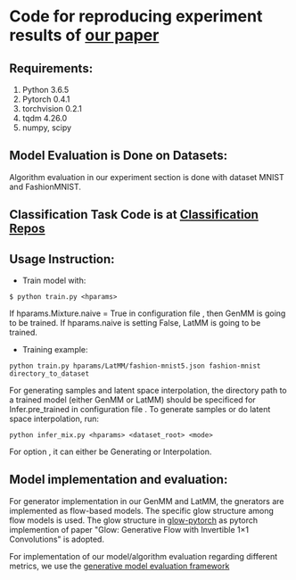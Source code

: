 Code for reproducing experiment results of [our paper](https://arxiv.org/abs/1907.13432)
================================
## Requirements:
1. Python 3.6.5
2. Pytorch 0.4.1
3. torchvision 0.2.1
4. tqdm 4.26.0
5. numpy, scipy

## Model Evaluation is Done on Datasets:
Algorithm evaluation in our experiment section is done with dataset MNIST and FashionMNIST.

## Classification Task Code is at [Classification Repos](https://github.com/FirstHandScientist/classification-EM-GM)

## Usage Instruction:

- Train model with:
```
$ python train.py <hparams> 
```
If hparams.Mixture.naive = True in configuration file <hparams>, then GenMM is going to be trained. If hparams.naive is setting False, LatMM is going to be trained.
    
- Training example:
```
python train.py hparams/LatMM/fashion-mnist5.json fashion-mnist directory_to_dataset
```         

For generating samples and latent space interpolation, the directory path to a trained model (either GenMM or LatMM) should be specificed for Infer.pre_trained in configuration file <hparams>. To generate samples or do latent space interpolation, run:
```
python infer_mix.py <hparams> <dataset_root> <mode>
````
For option <mode>, it can either be Generating or Interpolation.


## Model implementation and evaluation:

For generator implementation in our GenMM and LatMM, the gnerators are implemented as flow-based models. The specific glow structure among flow models is used. The glow structure in [glow-pytorch](https://github.com/chaiyujin/glow-pytorch) as pytorch implemention of paper "Glow: Generative Flow with Invertible 1×1 Convolutions" is adopted.

For implementation of our model/algorithm evaluation regarding different metrics, we use the [generative model evaluation framework](https://github.com/xuqiantong/GAN-Metrics)
    

